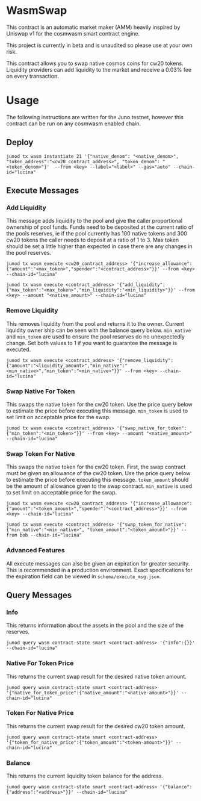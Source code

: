 # WasmSwap

This contract is an automatic market maker (AMM) heavily inspired by Uniswap v1 for the cosmwasm smart contract engine.

This project is currently in beta and is unaudited so please use at your own risk.

This contract allows you to swap native cosmos coins for cw20 tokens. Liquidity providers can add liquidity to the market and receive a 0.03% fee on every transaction.

# Usage

The following instructions are written for the Juno testnet, however this contract can be run on any cosmwasm enabled chain.

## Deploy
```junod tx wasm instantiate 21 '{"native_denom": "<native_denom>", "token_address":"<cw20_contract_address>", "token_denom": "<token_denom>"}'  --from <key> --label="<label>" --gas="auto" --chain-id="lucina"```

## Execute Messages

### Add Liquidity

This message adds liquidity to the pool and give the caller proportional ownership of pool funds. Funds need to be deposited at the current ratio of the pools reserves, ie if the pool currently has 100 native tokens and 300 cw20 tokens the caller needs to deposit at a ratio of 1 to 3. Max token should be set a little higher than expected in case there are any changes in the pool reserves.

```junod tx wasm execute <cw20_contract_address> '{"increase_allowance":{"amount":"<max_token>","spender":"<contract_address>"}}' --from <key> --chain-id="lucina"```

```junod tx wasm execute <contract_address> '{"add_liquidity":{"max_token":"<max_token>","min_liquidity":"<min_liquidity>"}}' --from <key> --amount "<native_amount>" --chain-id="lucina"```

### Remove Liquidity

This removes liquidity from the pool and returns it to the owner. Current liquidity owner ship can be seen with the balance query below. `min_native` and `min_token` are used to ensure the pool reserves do no unexpectedly change. Set both values to 1 if you want to guarantee the message is executed.

```junod tx wasm execute <contract_address> '{"remove_liquidity":{"amount":"<liquidity_amount>","min_native":"<min_native>","min_token":"<min_native>"}}' --from <key> --chain-id="lucina"```

### Swap Native For Token

This swaps the native token for the cw20 token. Use the price query below to estimate the price before executing this message. `min_token` is used to set limit on acceptable price for the swap.

```junod tx wasm execute <contract_address> '{"swap_native_for_token":{"min_token":"<min_token>"}}' --from <key> --amount "<native_amount>" --chain-id="lucina"```

### Swap Token For Native

This swaps the native token for the cw20 token. First, the swap contract must be given an allowance of the cw20 token. Use the price query below to estimate the price before executing this message. `token_amount` should be the amount of allowance given to the swap contract. `min_native` is used to set limit on acceptable price for the swap.

```junod tx wasm execute <cw20_contract_address> '{"increase_allowance":{"amount":"<token_amount>","spender":"<contract_address>"}}' --from <key> --chain-id="lucina"```

```junod tx wasm execute <contract_address> '{"swap_token_for_native":{"min_native":"<min_native>", "token_amount":"<token_amount>"}}' --from bob --chain-id="lucina"```

### Advanced Features

All execute messages can also be given an expiration for greater security. This is recommended in a production environment. Exact specifications for the expiration field can be viewed in `schema/execute_msg.json`.

## Query Messages

### Info

This returns information about the assets in the pool and the size of the reserves.

```junod query wasm contract-state smart <contract-address> '{"info":{}}' --chain-id="lucina"```

### Native For Token Price

This returns the current swap result for the desired native token amount.

```junod query wasm contract-state smart <contract-address> '{"native_for_token_price":{"native_amount":"<native-amount>"}}' --chain-id="lucina"```

### Token For Native Price

This returns the current swap result for the desired cw20 token amount.

```junod query wasm contract-state smart <contract-address> '{"token_for_native_price":{"token_amount":"<token-amount>"}}' --chain-id="lucina"```

### Balance

This returns the current liquidity token balance for the address.

```junod query wasm contract-state smart <contract-address> '{"balance":{"address":"<address>"}}' --chain-id="lucina"```
